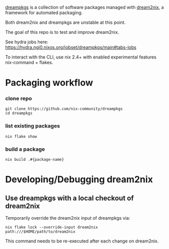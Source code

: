 [dreampkgs](https://github.com/nix-community/dreampkgs)
is a collection of software packages managed with
[dream2nix](https://github.com/nix-community/dream2nix), a framework for automated packaging.

Both dream2nix and dreampkgs are unstable at this point.

The goal of this repo is to test and improve dream2nix.

See hydra jobs here: https://hydra.ngi0.nixos.org/jobset/dreampkgs/main#tabs-jobs

To interact with the CLI, use nix 2.4+ with enabled experimental features nix-command + flakes.

# Packaging workflow

### clone repo
```shell
git clone https://github.com/nix-community/dreampkgs
cd dreampkgs
```

### list existing packages
```shell
nix flake show
```

### build a package
```shell
nix build .#{package-name}
```

# Developing/Debugging dream2nix
## Use dreampkgs with a local checkout of dream2nix
Temporarily override the dream2nix input of dreampkgs via:
```shell
nix flake lock --override-input dream2nix path:///$HOME/path/to/dream2nix
```
This command needs to be re-executed after each change on dream2nix.

